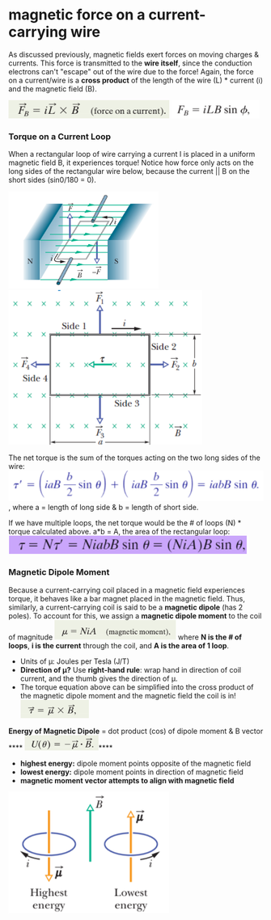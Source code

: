 # magnetic force on a current-carrying wire

As discussed previously, magnetic fields exert forces on moving charges & currents. This force is transmitted to the **wire itself**, since the conduction electrons can't "escape" out of the wire due to the force! Again, the force on a current/wire is a **cross product** of the length of the wire (L) \* current (i) and the magnetic field (B).

![](<../../.gitbook/assets/image (21) (1) (1) (1).png>) ![](<../../.gitbook/assets/image (12) (1).png>)

### Torque on a Current Loop

When a rectangular loop of wire carrying a current I is placed in a uniform magnetic field B, it experiences torque! Notice how force only acts on the long sides of the rectangular wire below, because the current || B on the short sides (sin0/180 = 0).&#x20;

![](<../../.gitbook/assets/image (17) (1) (1).png>)           ![](<../../.gitbook/assets/image (31) (1).png>)

The net torque is the sum of the torques acting on the two long sides of the wire: ![](<../../.gitbook/assets/image (25) (1) (1).png>), where a = length of long side & b = length of short side.

If we have multiple loops, the net torque would be the # of loops (N) \* torque calculated above. a\*b = A, the area of the rectangular loop:![](<../../.gitbook/assets/image (30) (1).png>)

### Magnetic Dipole Moment

Because a current-carrying coil placed in a magnetic field experiences torque, it behaves like a bar magnet placed in the magnetic field. Thus, similarly, a current-carrying coil is said to be a **magnetic dipole** (has 2 poles). To account for this, we assign a **magnetic dipole moment** to the coil of magnitude ![](<../../.gitbook/assets/image (9) (1) (1) (1).png>) where **N is the # of loops**, **i is the current** through the coil, and **A is the area of 1 loop**.

* Units of µ: Joules per Tesla (J/T)
* **Direction of µ?** Use **right-hand rule**: wrap hand in direction of coil current, and the thumb gives the direction of µ.
* The torque equation above can be simplified into the cross product of the magnetic dipole moment and the magnetic field the coil is in! ![](<../../.gitbook/assets/image (8) (1) (1).png>)

**Energy of Magnetic Dipole** = dot product (cos) of dipole moment & B vector **** ![](<../../.gitbook/assets/image (13).png>)****

* **highest energy:** dipole moment points opposite of the magnetic field
* **lowest energy:** dipole moment points in direction of magnetic field
* **magnetic moment vector attempts to align with magnetic field**

![](<../../.gitbook/assets/image (27) (1).png>)
